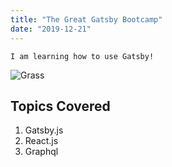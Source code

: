 ```yaml
---
title: "The Great Gatsby Bootcamp"
date: "2019-12-21"
---
```


`I am learning how to use Gatsby!`

![Grass](./grass.png)

## Topics Covered

1. Gatsby.js
1. React.js
1. Graphql
